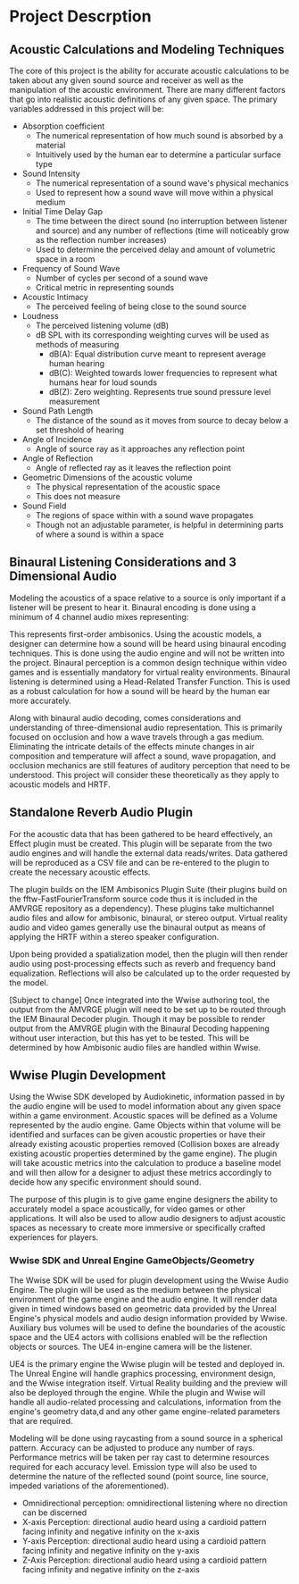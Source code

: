 # Project Descrption

## Acoustic Calculations and Modeling Techniques

The core of this project is the ability for accurate acoustic calculations to be taken about any given sound source and receiver as well as the manipulation of the acoustic environment. There are many different factors that go into realistic acoustic definitions of any given space. The primary variables addressed in this project will be:

* Absorption coefficient
  * The numerical representation of how much sound is absorbed by a material
  * Intuitively used by the human ear to determine a particular surface type 
* Sound Intensity
  * The numerical representation of a sound wave's physical mechanics
  * Used to represent how a sound wave will move within a physical medium 
* Initial Time Delay Gap
  * The time between the direct sound \(no interruption between listener and source\) and any number of reflections \(time will noticeably grow as the reflection number increases\)
  * Used to determine the perceived delay and amount of volumetric space in a room
* Frequency of Sound Wave
  * Number of cycles per second of a sound wave
  * Critical metric in representing sounds 
* Acoustic Intimacy
  * The perceived feeling of being close to the sound source
* Loudness 
  * The perceived listening volume \(dB\)
  * dB SPL with its corresponding weighting curves will be used as methods of measuring
    * dB\(A\): Equal distribution curve meant to represent average human hearing
    * dB\(C\): Weighted towards lower frequencies to represent what humans hear for loud sounds
    * dB\(Z\): Zero weighting. Represents true sound pressure level measurement 
* Sound Path Length
  * The distance of the sound as it moves from source to decay below a set threshold of hearing
* Angle of Incidence
  * Angle of source ray as it approaches any reflection point
* Angle of Reflection
  * Angle of reflected ray as it leaves the reflection point
* Geometric Dimensions of the acoustic volume
  * The physical representation of the acoustic space
  * This does not measure 
* Sound Field
  * The regions of space within with a sound wave propagates
  * Though not an adjustable parameter, is helpful in determining parts of where a sound is within a space


## Binaural Listening Considerations and 3 Dimensional Audio

Modeling the acoustics of a space relative to a source is only important if a listener will be present to hear it. Binaural encoding is done using a minimum of 4 channel audio mixes representing:

This represents first-order ambisonics. Using the acoustic models, a designer can determine how a sound will be heard using binaural encoding techniques. This is done using the audio engine and will not be written into the project. Binaural perception is a common design technique within video games and is essentially mandatory for virtual reality environments. Binaural listening is determined using a Head-Related Transfer Function. This is used as a robust calculation for how a sound will be heard by the human ear more accurately.  

Along with binaural audio decoding, comes considerations and understanding of three-dimensional audio representation. This is primarily focused on occlusion and how a wave travels through a gas medium. Eliminating the intricate details of the effects minute changes in air composition and temperature will affect a sound, wave propagation, and occlusion mechanics are still features of auditory perception that need to be understood. This project will consider these theoretically as they apply to acoustic models and HRTF.

## Standalone Reverb Audio Plugin

For the acoustic data that has been gathered to be heard effectively, an Effect plugin must be created. This plugin will be separate from the two audio engines and will handle the external data reads/writes. Data gathered will be reproduced as a CSV file and can be re-entered to the plugin to create the necessary acoustic effects. 

The plugin builds on the IEM Ambisonics Plugin Suite \(their plugins build on the fftw-FastFourierTransform source code thus it is included in the AMVRGE repository as a dependency\). These plugins take multichannel audio files and allow for ambisonic, binaural, or stereo output. Virtual reality audio and video games generally use the binaural output as means of applying the HRTF within a stereo speaker configuration. 

Upon being provided a spatialization model, then the plugin will then render audio using post-processing effects such as reverb and frequency band equalization. Reflections will also be calculated up to the order requested by the model.

\[Subject to change\] Once integrated into the Wwise authoring tool, the output from the AMVRGE plugin will need to be set up to be routed through the IEM Binaural Decoder plugin. Though it may be possible to render output from the AMVRGE plugin with the Binaural Decoding happening without user interaction, but this has yet to be tested. This will be determined by how Ambisonic audio files are handled within Wwise.

## Wwise Plugin Development

Using the Wwise SDK developed by Audiokinetic, information passed in by the audio engine will be used to model information about any given space within a game environment. Acoustic spaces will be defined as a Volume represented by the audio engine. Game Objects within that volume will be identified and surfaces can be given acoustic properties or have their already existing acoustic properties removed \(Collision boxes are already existing acoustic properties determined by the game engine\). The plugin will take acoustic metrics into the calculation to produce a baseline model and will then allow for a designer to adjust these metrics accordingly to decide how any specific environment should sound.

The purpose of this plugin is to give game engine designers the ability to accurately model a space acoustically, for video games or other applications. It will also be used to allow audio designers to adjust acoustic spaces as necessary to create more immersive or specifically crafted experiences for players.

### Wwise SDK and Unreal Engine GameObjects/Geometry

The Wwise SDK will be used for plugin development using the Wwise Audio Engine. The plugin will be used as the medium between the physical environment of the game engine and the audio engine. It will render data given in timed windows based on geometric data provided by the Unreal Engine's physical models and audio design information provided by Wwise. Auxiliary bus volumes will be used to define the boundaries of the acoustic space and the UE4 actors with collisions enabled will be the reflection objects or sources. The UE4 in-engine camera will be the listener. 

UE4 is the primary engine the Wwise plugin will be tested and deployed in. The Unreal Engine will handle graphics processing, environment design, and the Wwise integration itself. Virtual Reality building and the preview will also be deployed through the engine. While the plugin and Wwise will handle all audio-related processing and calculations, information from the engine's geometry data,d and any other game engine-related parameters that are required. 

Modeling will be done using raycasting from a sound source in a spherical pattern. Accuracy can be adjusted to produce any number of rays. Performance metrics will be taken per ray cast to determine resources required for each accuracy level.  Emission type will also be used to determine the nature of the reflected sound \(point source, line source, impeded variations of the aforementioned\).


* Omnidirectional perception: omnidirectional listening where no direction can be discerned
* X-axis Perception: directional audio heard using a cardioid pattern facing infinity and negative infinity on the x-axis
* Y-axis Perception: directional audio heard using a cardioid pattern facing infinity and negative infinity on the y-axis
* Z-Axis Perception: directional audio heard using a cardioid pattern facing infinity and negative infinity on the z-axis


